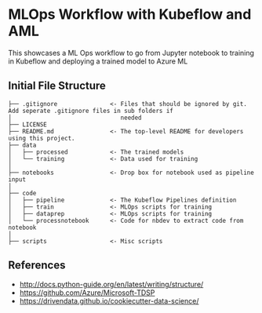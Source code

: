 # MLOps Workflow with Kubeflow and AML

This showcases a ML Ops workflow to go from Jupyter notebook to training in Kubeflow and deploying a trained model to Azure ML


## Initial File Structure

```
├── .gitignore               <- Files that should be ignored by git. Add seperate .gitignore files in sub folders if 
│                               needed
├── LICENSE
├── README.md                <- The top-level README for developers using this project.
├── data
│   ├── processed            <- The trained models
│   └── training             <- Data used for training
│
├── notebooks                <- Drop box for notebook used as pipeline input
│
├── code
│   ├── pipeline             <- The Kubeflow Pipelines definition
│   ├── train                <- MLOps scripts for training
│   ├── dataprep             <- MLOps scripts for training
│   └── processnotebook      <- Code for nbdev to extract code from notebook
│
├── scripts                  <- Misc scripts
```

## References
* http://docs.python-guide.org/en/latest/writing/structure/
* https://github.com/Azure/Microsoft-TDSP
* https://drivendata.github.io/cookiecutter-data-science/

